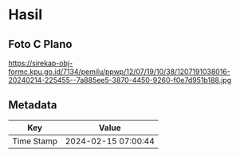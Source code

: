 # Hasil

## Foto C Plano

https://sirekap-obj-formc.kpu.go.id/7134/pemilu/ppwp/12/07/19/10/38/1207191038016-20240214-225455--7a885ee5-3870-4450-9260-f0e7d951b188.jpg


## Metadata

| Key        | Value               |
| ---------- | ------------------- |
| Time Stamp | 2024-02-15 07:00:44 |



